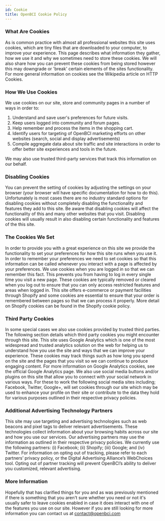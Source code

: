 ```yaml
---
id: Cookie
title: OpenBCI Cookie Policy
---
```

### What Are Cookies

As is common practice with almost all professional websites this site uses cookies, which are tiny files that are downloaded to your computer, to improve your experience. This page describes what information they gather, how we use it and why we sometimes need to store these cookies. We will also share how you can prevent these cookies from being stored however this may downgrade or 'break' certain elements of the sites functionality.
For more general information on cookies see the Wikipedia article on HTTP Cookies.

### How We Use Cookies

We use cookies on our site, store and community pages in a number of ways in order to:    

1.  Understand and save user's preferences for future visits.
2.  Keep users logged into community and forum pages.
3.  Help remember and process the items in the shopping cart.
4.  Identify users for targeting of OpenBCI marketing efforts on other websites (search, social and display advertisements)
5.  Compile aggregate data about site traffic and site interactions in order to offer better site experiences and tools in the future.

We may also use trusted third-party services that track this information on our behalf.

### Disabling Cookies

You can prevent the setting of cookies by adjusting the settings on your browser (your browser will have specific documentation for how to do this). Unfortunately is most cases there are no industry standard options for disabling cookies without completely disabling the functionality and features they add to this site. Be aware that disabling cookies will affect the functionality of this and many other websites that you visit. Disabling cookies will usually result in also disabling certain functionality and features of the this site.

### The Cookies We Set

In order to provide you with a great experience on this site we provide the functionality to set your preferences for how this site runs when you use it. In order to remember your preferences we need to set cookies so that this information can be called whenever you interact with a page is affected by your preferences.
We use cookies when you are logged in so that we can remember this fact. This prevents you from having to log in every single time you visit a new page. These cookies are typically removed or cleared when you log out to ensure that you can only access restricted features and areas when logged in.
This site offers e-commerce or payment facilities through Shopify and some cookies are essential to ensure that your order is remembered between pages so that we can process it properly. More detail on Shopify cookies can be found in the Shopify cookie policy.

### Third Party Cookies

In some special cases we also use cookies provided by trusted third parties. The following section details which third party cookies you might encounter through this site.
This site uses Google Analytics which is one of the most widespread and trusted analytics solution on the web for helping us to understand how you use the site and ways that we can improve your experience. These cookies may track things such as how long you spend on the site and the pages that you visit so we can continue to produce engaging content.
For more information on Google Analytics cookies, see the official Google Analytics page.
We also use social media buttons and/or plugins on this site that allow you to connect with your social network in various ways. For these to work the following social media sites including; Facebook, Twitter, Google+, will set cookies through our site which may be used to enhance your profile on their site or contribute to the data they hold for various purposes outlined in their respective privacy policies.

### Additional Advertising Technology Partners

This site may use targeting and advertising technologies such as web beacons and pixel tags to deliver relevant advertisements. These technologies collect information about your browsing habits across our site and how you use our services. Our advertising partners may use the information as outlined in their respective privacy policies. We currently use the following partners: (i) Facebook; (ii) Shopify; (iii) Google; and (iv) Twitter. For information on opting out of tracking, please refer to each partners’ privacy policy, or the Digital Advertising Alliance’s WebChoices tool. Opting out of partner tracking will prevent OpenBCI’s ability to deliver you customized, relevant advertising.

### More Information

Hopefully that has clarified things for you and as was previously mentioned if there is something that you aren't sure whether you need or not it's usually safer to leave cookies enabled in case it does interact with one of the features you use on our site. However if you are still looking for more information you can contact us at [contact@openbci.com](mailto:contact@openbci.com)
